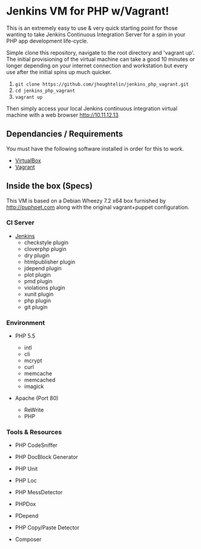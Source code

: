 Jenkins VM for PHP w/Vagrant!
=============================

This is an extremely easy to use & very quick starting point for those
wanting to take Jenkins Continuous Integration Server for a spin in 
your PHP app development life-cycle.

Simple clone this repository, navigate to the root directory and 'vagrant up'.
The initial provisioning of the virtual machine can take a good 10 minutes
or longer depending on your internet connection and workstation but every use
after the initial spins up much quicker.

1. `git clone https://github.com/jhoughtelin/jenkins_php_vagrant.git`  
2. `cd jenkins_php_vagrant`  
3. `vagrant up`  

Then simply access your local Jenkins continuous integration virtual machine with
a web browser http://10.11.12.13

## Dependancies / Requirements ##
You must have the following software installed in order for this to work.
* [VirtualBox](https://www.virtualbox.org/wiki/Downloads)
* [Vagrant](http://VagrantUp.com)

## Inside the box (Specs) 
This VM is based on a Debian Wheezy 7.2 x64 box furnished by http://puphpet.com along with
the original vagrant+puppet configuration. 

### CI Server
* [Jenkins](https://wiki.jenkins-ci.org)
    * checkstyle plugin
    * cloverphp  plugin
    * dry  plugin
    * htmlpublisher  plugin
    * jdepend  plugin
    * plot  plugin
    * pmd  plugin
    * violations  plugin
    * xunit  plugin
    * php  plugin
    * git plugin

### Environment
* PHP 5.5
    * intl
    * cli
    * mcrypt
    * curl
    * memcache
    * memcached
    * imagick

* Apache (Port 80)
    * ReWrite
    * PHP

### Tools & Resources
* PHP CodeSniffer
* PHP DocBlock Generator
* PHP Unit
* PHP Loc
* PHP MessDetector
* PHPDox
* PDepend
* PHP Copy/Paste Detector

* Composer
